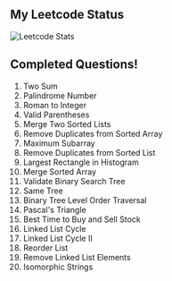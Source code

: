 
## My Leetcode Status
![Leetcode Stats](https://leetcard.jacoblin.cool/dhruv2405?theme=unicorn)

## Completed Questions!
1. Two Sum
9. Palindrome Number
13. Roman to Integer
20. Valid Parentheses
21. Merge Two Sorted Lists
26. Remove Duplicates from Sorted Array
53. Maximum Subarray
83. Remove Duplicates from Sorted List
84. Largest Rectangle in Histogram
88. Merge Sorted Array
98. Validate Binary Search Tree
100. Same Tree
102. Binary Tree Level Order Traversal
118. Pascal's Triangle
121. Best Time to Buy and Sell Stock
141. Linked List Cycle
142. Linked List Cycle II
143. Reorder List
203. Remove Linked List Elements
205. Isomorphic Strings




























